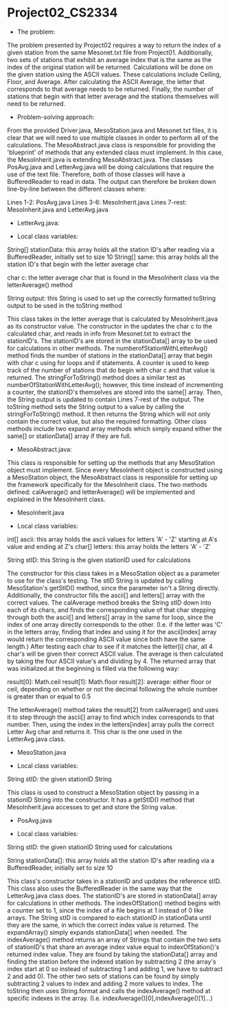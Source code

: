 # Project02_CS2334


* The problem:

The problem presented by Project02 requires a way to return the index of a given station from the same Mesonet.txt file from Project01. Additionally, two sets of stations that exhibit an average index that is the same as the index of the original station will be returned. Calculations will be done on the given station using the ASCII values. These calculations include Ceiling, Floor, and Average. After calculating the ASCII Average, the letter that corresponds to that average needs to be returned. Finally, the number of stations that begin with that letter average and the stations themselves will need to be returned.

- Problem-solving approach:

From the provided Driver.java, MesoStation.java and Mesonet.txt files, it is clear that we will need to use multiple classes in order to perform all of the calculations. The MesoAbstract.java class is responsible for providing the 'blueprint' of methods that any extended class must implement. In this case, the MesoInherit.java is extending MesoAbstract.java. The classes PosAvg.java and LetterAvg.java will be doing calculations that require the use of the text file. Therefore, both of those classes will have a BufferedReader to read in data. The output can therefore be broken down line-by-line between the different classes where:

Lines 1-2: PosAvg.java
Lines 3-6: MesoInherit.java
Lines 7-rest: MesoInherit.java and LetterAvg.java



* LetterAvg.java:

- Local class variables:

String[] stationData: this array holds all the station ID's after reading via a BufferedReader, initially set to size 10
String[] same: this array holds all the station ID's that begin with the letter average char

char c: the letter average char that is found in the MesoInherit class via the letterAverage() method

String output: this String is used to set up the correctly formatted toString output to be used in the toString method

This class takes in the letter average that is calculated by MesoInherit.java as its constructor value. The constructor in the updates the char c to the calculated char, and reads in info from Mesonet.txt to extract the stationID's. The stationID's are stored in the stationData[] array to be used for calculations in other methods. The numberofStationWithLetterAvg() method finds the number of stations in the stationData[] array that begin with char c using for loops and if statements. A counter is used to keep track of the number of stations that do begin with char c and that value is returned. The stringForToString() method does a similar test as numberOfStationWithLetterAvg(); however, this time instead of incrementing a counter, the stationID's themselves are stored into the same[] array. Then, the String output is updated to contain Lines 7-rest of the output. The toString method sets the String output to a value by calling the stringForToString() method. It then returns the String which will not only contain the correct value, but also the required formatting. Other class methods include two expand array methods which simply expand either the same[] or stationData[] array if they are full.



* MesoAbstract.java:

This class is responsible for setting up the methods that any MesoStation object must implement. Since every MesoInherit object is constructed using a MesoStation object, the MesoAbstract class is responsible for setting up the framework specifically for the MesoInherit class. The two methods defined: calAverage() and letterAverage() will be implemented and explained in the MesoInherit class.



* MesoInherit.java

- Local class variables:

int[] ascii: this array holds the ascii values for letters 'A' - 'Z' starting at A's value and ending at Z's
char[] letters: this array holds the letters 'A' - 'Z'

String stID: this String is the given stationID used for calculations

The constructor for this class takes in a MesoStation object as a parameter to use for the class's testing. The stID String is updated by calling MesoStation's getStID() method, since the parameter isn't a String directly. Additionally, the constructor fills the ascii[] and letters[] array with the correct values. The calAverage method breaks the String stID down into each of its chars, and finds the corresponding value of that char stepping through both the ascii[] and letters[] array in the same for loop, since the index of one array directly corresponds to the other. (I.e. if the letter was 'C' in the letters array, finding that index and using it for the ascii[index] array would return the corresponding ASCII value since both have the same length.) After testing each char to see if it matches the letter[i] char, all 4 char's will be given their correct ASCII value. The average is then calculated by taking the four ASCII value's and dividing by 4. The returned array that was initialized at the beginning is filled via the following way: 

result[0]: Math.ceil
result[1]: Math.floor
result[2]: average: either floor or ceil, depending on whether or not the decimal following the whole number is greater than or 						equal to 0.5 

The letterAverage() method takes the result[2] from calAverage() and uses it to step through the ascii[] array to find which index corresponds to that number. Then, using the index in the letters[index] array pulls the correct Letter Avg char and returns it. This char is the one used in the LetterAvg.java class.



* MesoStation.java

- Local class variables:

String stID: the given stationID String

This class is used to construct a MesoStation object by passing in a stationID String into the constructor. It has a getStID() method that MesoInherit.java accesses to get and store the String value.



* PosAvg.java

- Local class variables:

String stID: the given stationID String used for calculations

String stationData[]: this array holds all the station ID's after reading via a BufferedReader, initially set to size 10

This class's constructor takes in a stationID and updates the reference stID. This class also uses the BufferedReader in the same way that the LetterAvg.java class does. The stationID's are stored in stationData[] array for calculations in other methods. The indexOfStation() method begins with a counter set to 1, since the index of a file begins at 1 instead of 0 like arrays. The String stID is compared to each stationID in stationData until they are the same, in which the correct index value is returned. The expandArray() simply expands stationData[] when needed. The indexAverage() method returns an array of Strings that contain the two sets of stationID's that share an average index value equal to indexOfStation()'s returned index value. They are found by taking the stationData[] array and finding the station before the indexed station by subtracting 2 (the array's index start at 0 so instead of subtracting 1 and adding 1, we have to subtract 2 and add 0). The other two sets of stations can be found by simply subtracting 2 values to index and adding 2 more values to index. The toString then uses String.format and calls the indexAverage() method at specific indexes in the array. (I.e. indexAverage()[0],indexAverage()[1]...)







